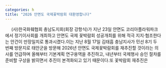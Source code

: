 ```yaml
---
categories: h
title: "2026 안면도 국제꽃박람회 대환영합니다"
---
```

&nbsp;&nbsp;&nbsp;&nbsp; (사)한국화훼협회 충남도지회(회장 강항식)가 지난 23일 안면도 코리아플라워파크에서 정기이사회를 개최하고 안면도 국제 꽃박람회 성공개최를 위해 적극 지지·협조한다는 안건이 만장일치로 통과시켰다.이는 지난 8월 17일 김태흠 충남지사가 민선 8기 두 번째 방문지로 태안군을 방문해 2026년 안면도 국제꽃박람회를 재추진할 것이라는 의사를 언급하며 올해부터 기본계획 연구용역을 추진하고, 내년부터 국제행사 승인 절차를 준비할 구상을 밝히면서 추진이 본격화되고 있기 때문이다.또 꽃박람회 재추진은 